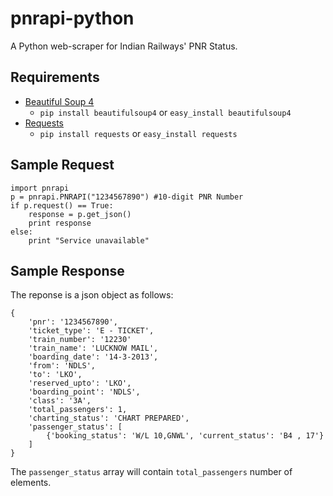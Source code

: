 pnrapi-python
=============

A Python web-scraper for Indian Railways' PNR Status.

Requirements
------------
* [Beautiful Soup 4][1]
  - `pip install beautifulsoup4` or `easy_install beautifulsoup4`
* [Requests][2]
  - `pip install requests` or `easy_install requests`

Sample Request
--------------
	import pnrapi
	p = pnrapi.PNRAPI("1234567890") #10-digit PNR Number
	if p.request() == True:
		response = p.get_json()
		print response
	else:
		print "Service unavailable"

Sample Response
---------------
The reponse is a json object as follows:

	{
		'pnr': '1234567890',
		'ticket_type': 'E - TICKET',
		'train_number': '12230'
		'train_name': 'LUCKNOW MAIL',
		'boarding_date': '14-3-2013',
		'from': 'NDLS',
		'to': 'LKO',
		'reserved_upto': 'LKO',
		'boarding_point': 'NDLS',
		'class': '3A',
		'total_passengers': 1,
		'charting_status': 'CHART PREPARED',
		'passenger_status': [
			{'booking_status': 'W/L 10,GNWL', 'current_status': 'B4 , 17'}
		]
	}
The `passenger_status` array will contain `total_passengers` number of elements.


[1]: http://www.crummy.com/software/BeautifulSoup/
[2]: https://github.com/kennethreitz/requests

